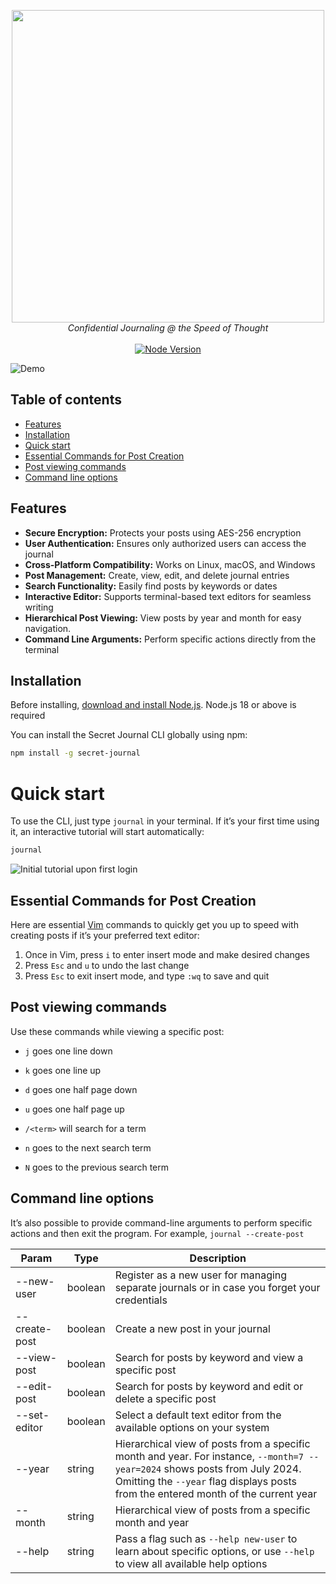 <p align="center">
  <img width="500" src="https://utfs.io/f/e4fde66c-dea5-46c5-9b4b-9c83de8b633a-n3ch5g.png">
  <br>
  <i>Confidential Journaling @ the Speed of Thought</i>
  <br>
  <br>
  <a href="#"><img src="https://img.shields.io/badge/node-%3E=18.0.0-brightgreen.svg" alt="Node Version"></a>
</p>

![Demo](https://utfs.io/f/d23952bc-18a9-4bda-ae9d-2eb6afadb1e6-tz1yqs.gif)

## Table of contents

- [Features](#features)
- [Installation](#installation)
- [Quick start](#quick-start)
- [Essential Commands for Post Creation](#essential-commands-for-post-creation)
- [Post viewing commands](#post-viewing-commands)
- [Command line options](#command-line-options)

## Features

- <strong>Secure Encryption:</strong> Protects your posts using AES-256 encryption
- <strong>User Authentication:</strong> Ensures only authorized users can access the journal
- <strong>Cross-Platform Compatibility:</strong> Works on Linux, macOS, and Windows
- <strong>Post Management:</strong> Create, view, edit, and delete journal entries
- <strong>Search Functionality:</strong> Easily find posts by keywords or dates
- <strong>Interactive Editor:</strong> Supports terminal-based text editors for seamless writing
- <strong>Hierarchical Post Viewing:</strong> View posts by year and month for easy navigation.
- <strong>Command Line Arguments:</strong> Perform specific actions directly from the terminal

## Installation

Before installing, [download and install Node.js](https://nodejs.org/en/download/).
Node.js 18 or above is required

You can install the Secret Journal CLI globally using npm:

```bash
npm install -g secret-journal
```

# Quick start

To use the CLI, just type `journal` in your terminal. If it’s your first time using it, an interactive tutorial will start automatically:

```bash
journal
```

![Initial tutorial upon first login](https://utfs.io/f/6b2deadc-3738-4531-bd17-82da642c51d3-pkje4t.png)

## Essential Commands for Post Creation

Here are essential [Vim](https://www.vim.org/) commands to quickly get you up to speed with creating posts if it’s your preferred text editor:

1. Once in Vim, press `i` to enter insert mode and make desired changes
2. Press `Esc` and `u` to undo the last change
3. Press `Esc` to exit insert mode, and type `:wq` to save and quit

## Post viewing commands

Use these commands while viewing a specific post:

- `j` goes one line down

- `k` goes one line up

- `d` goes one half page down

- `u` goes one half page up

- `/<term>` will search for a term

- `n` goes to the next search term

- `N` goes to the previous search term

## Command line options

It’s also possible to provide command-line arguments to perform specific actions and then exit the program. For example, `journal --create-post`

| Param         | Type    | Description                                                                                                                                                                                                       |
| ------------- | ------- | ----------------------------------------------------------------------------------------------------------------------------------------------------------------------------------------------------------------- |
| --new-user    | boolean | Register as a new user for managing separate journals or in case you forget your credentials                                                                                                                      |
| --create-post | boolean | Create a new post in your journal                                                                                                                                                                                 |
| --view-post   | boolean | Search for posts by keyword and view a specific post                                                                                                                                                              |
| --edit-post   | boolean | Search for posts by keyword and edit or delete a specific post                                                                                                                                                    |
| --set-editor  | boolean | Select a default text editor from the available options on your system
| --year        | string  | Hierarchical view of posts from a specific month and year. For instance, `--month=7 --year=2024` shows posts from July 2024. Omitting the `--year` flag displays posts from the entered month of the current year |
| --month       | string  | Hierarchical view of posts from a specific month and year                                                                                                                                                         |
| --help        | string  | Pass a flag such as `--help new-user` to learn about specific options, or use `--help` to view all available help options                                                                                         |
